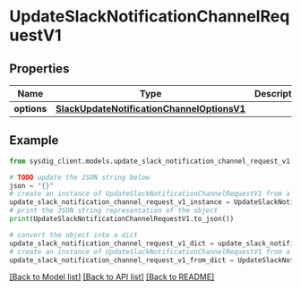# UpdateSlackNotificationChannelRequestV1


## Properties

Name | Type | Description | Notes
------------ | ------------- | ------------- | -------------
**options** | [**SlackUpdateNotificationChannelOptionsV1**](SlackUpdateNotificationChannelOptionsV1.md) |  | 

## Example

```python
from sysdig_client.models.update_slack_notification_channel_request_v1 import UpdateSlackNotificationChannelRequestV1

# TODO update the JSON string below
json = "{}"
# create an instance of UpdateSlackNotificationChannelRequestV1 from a JSON string
update_slack_notification_channel_request_v1_instance = UpdateSlackNotificationChannelRequestV1.from_json(json)
# print the JSON string representation of the object
print(UpdateSlackNotificationChannelRequestV1.to_json())

# convert the object into a dict
update_slack_notification_channel_request_v1_dict = update_slack_notification_channel_request_v1_instance.to_dict()
# create an instance of UpdateSlackNotificationChannelRequestV1 from a dict
update_slack_notification_channel_request_v1_from_dict = UpdateSlackNotificationChannelRequestV1.from_dict(update_slack_notification_channel_request_v1_dict)
```
[[Back to Model list]](../README.md#documentation-for-models) [[Back to API list]](../README.md#documentation-for-api-endpoints) [[Back to README]](../README.md)


